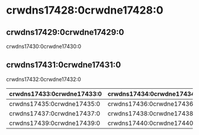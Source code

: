 # crwdns17428:0crwdne17428:0

## crwdns17429:0crwdne17429:0

crwdns17430:0crwdne17430:0

## crwdns17431:0crwdne17431:0

crwdns17432:0crwdne17432:0

| crwdns17433:0crwdne17433:0 | crwdns17434:0crwdne17434:0 |
| -------------------------- | -------------------------- |
| crwdns17435:0crwdne17435:0 | crwdns17436:0crwdne17436:0 |
| crwdns17437:0crwdne17437:0 | crwdns17438:0crwdne17438:0 |
| crwdns17439:0crwdne17439:0 | crwdns17440:0crwdne17440:0 |